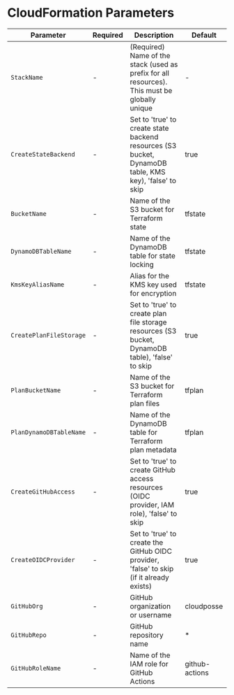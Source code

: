 # CloudFormation Parameters

| Parameter | Required | Description | Default |
|-----------|----------|-------------|---------|
| `StackName` | - | (Required) Name of the stack (used as prefix for all resources). This must be globally unique | - |
| `CreateStateBackend` | - | Set to 'true' to create state backend resources (S3 bucket, DynamoDB table, KMS key), 'false' to skip | true |
| `BucketName` | - | Name of the S3 bucket for Terraform state | tfstate |
| `DynamoDBTableName` | - | Name of the DynamoDB table for state locking | tfstate |
| `KmsKeyAliasName` | - | Alias for the KMS key used for encryption | tfstate |
| `CreatePlanFileStorage` | - | Set to 'true' to create plan file storage resources (S3 bucket, DynamoDB table), 'false' to skip | true |
| `PlanBucketName` | - | Name of the S3 bucket for Terraform plan files | tfplan |
| `PlanDynamoDBTableName` | - | Name of the DynamoDB table for Terraform plan metadata | tfplan |
| `CreateGitHubAccess` | - | Set to 'true' to create GitHub access resources (OIDC provider, IAM role), 'false' to skip | true |
| `CreateOIDCProvider` | - | Set to 'true' to create the GitHub OIDC provider, 'false' to skip (if it already exists) | true |
| `GitHubOrg` | - | GitHub organization or username | cloudposse |
| `GitHubRepo` | - | GitHub repository name | * |
| `GitHubRoleName` | - | Name of the IAM role for GitHub Actions | github-actions |
